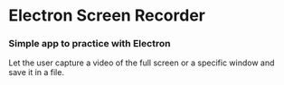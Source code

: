 # Electron Screen Recorder

### Simple app to practice with Electron

Let the user capture a video of the full screen or a specific window and save it in a file.